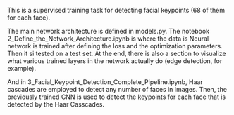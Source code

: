 This is a supervised training task for detecting facial keypoints (68
of them for each face).

The main network architecture is defined in models.py.  The notebook
2_Define_the_Network_Architecture.ipynb is where the data is Neural
network is trained after defining the loss and the optimization
parameters.  Then it si tested on a test set. At the end, there is
also a section to visualize what various trained layers in the network
actually do (edge detection, for example).

And in 3_Facial_Keypoint_Detection_Complete_Pipeline.ipynb, Haar
cascades are employed to detect any number of faces in images.  Then,
the previously trained CNN is used to detect the keypoints for each
face that is detected by the Haar Casscades.

